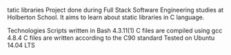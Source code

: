 tatic libraries
Project done during Full Stack Software Engineering studies at Holberton School. It aims to learn about static libraries in C language.

Technologies
Scripts written in Bash 4.3.11(1)
C files are compiled using gcc 4.8.4
C files are written according to the C90 standard
Tested on Ubuntu 14.04 LTS

